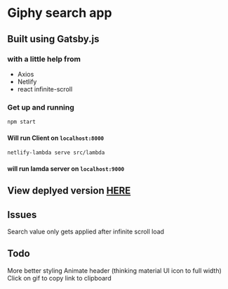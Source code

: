 # Giphy search app
## Built using Gatsby.js
### with a little help from

 - Axios
 - Netlify
 - react infinite-scroll

 ### Get up and running
 ``` bash 
 npm start
 ```
 #### Will run Client on `localhost:8000`
 ``` bash
 netlify-lambda serve src/lambda
 ```
 #### will run lamda server on `localhost:9000`

 ## View deplyed version [HERE](http://romantic-mirzakhani-5acfe9.netlify.com)


 ## Issues
 Search value only gets applied after infinite scroll load

 ## Todo
 More better styling
 Animate header (thinking material UI icon to full width)
 Click on gif to copy link to clipboard
